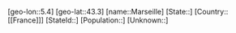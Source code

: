 ﻿---
location: [43.3,5.4]
mapzoom: [7,12] 
mapmarker: city 
type: City
tags:
- geo/City


SpocWebEntityId: 32329
isDeleted: false
confidential: public

---
[geo-lon::5.4]
[geo-lat::43.3]
[name::Marseille]
[State::]
[Country::[[France]]]
[StateId::]
[Population::]
[Unknown::]


